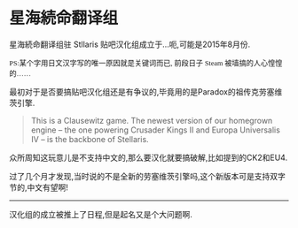 # 星海続命翻译组

星海続命翻译组驻 Stllaris 贴吧汉化组成立于...呃,可能是2015年8月份.

<font size=2 face="黑体">PS:某个字用日文汉字写的唯一原因就是关键词而已, 前段日子 Steam 被墙搞的人心惶惶的……</font>

最初对于是否要搞贴吧汉化组还是有争议的,毕竟用的是Paradox的祖传克劳塞维茨引擎.
> This is a Clausewitz game. The newest version of our homegrown engine – the one powering Crusader Kings II and Europa Universalis IV – is the backbone of Stellaris.

众所周知这玩意儿是不支持中文的,那么要汉化就要搞破解,比如提到的CK2和EU4.

过了几个月才发现,当时说的不是全新的劳塞维茨引擎吗,这个新版本可是支持双字节的,中文有望啊!

---

汉化组的成立被推上了日程,但是起名又是个大问题啊.

